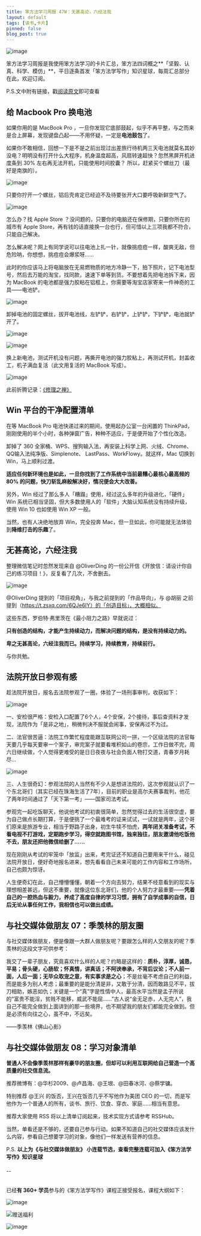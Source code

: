 ```yaml
---
title: 笨方法学习周报 47W：无甚高论，六经注我
layout: default
tags: [读书,卡片]
pinned: false
blog_post: true
---
```


![image](http://upload-images.jianshu.io/upload_images/32598-2fb3c2be55a17b78?imageMogr2/auto-orient/strip%7CimageView2/2/w/1240)

笨方法学习周报是我使用笨方法学习的卡片汇总，笨方法四词概之**「坚毅、认真、科学、模仿」**，平日逐条首发「笨方法学写作」知识星球，每周汇总部分在此，欢迎订阅。

P.S.文中附有链接，戳[阅读原文](https://www.jianshu.com/nb/25728012)即可查看

## 给 Macbook Pro 换电池

如果你用的是 MacBook Pro ，一旦你发现它底部鼓起，似乎不再平整，与之而来是合上屏幕，发现键盘凸起——不用怀疑，一定是**电池鼓包**了。

如果你不敢相信，回想一下是不是之前出现过出差旅行待机两三天电池就莫名其妙没电？明明没有打开什么大程序，机身温度超高，风扇转速超快？忽然黑屏开机进度条到 30% 左右再无法开机，只能使用时间胶囊？
所以，赶紧买个螺丝刀（最好是南旗的）。

![image](http://upload-images.jianshu.io/upload_images/32598-a49abe49fecdcb1b?imageMogr2/auto-orient/strip%7CimageView2/2/w/1240)

只要你拧开一个螺丝，铝后壳肯定已经迫不及待要张开大口要呼吸新鲜空气了。

![image](http://upload-images.jianshu.io/upload_images/32598-fa7c65bd2a6ac5e3?imageMogr2/auto-orient/strip%7CimageView2/2/w/1240)

怎么办？找 Apple Store ？没问题的，只要你的电脑还在保修期，只要你所在的城市有 Apple Store，再有钱的话直接换一台也行，但可惜以上三项我都不符合，只能自己解决。

怎么解决呢？网上有同学说可以往电池上扎一针，就像挑痘痘一样，酸爽无敌，但危险呐，你想想，挑痘痘会爆浆呀……

此时的你应该马上将电脑放在无易燃物质的地方冷静一下，拍下照片，记下电池型号，然后去万能的淘宝，找同款，速速下单等到货。不要想着先把电池拆下来，因为 MacBook 的电池都是强力胶粘在铝框上，你需要等淘宝店家寄来一件神奇的工具——电池铲。

![image](http://upload-images.jianshu.io/upload_images/32598-09aa55a4f39243f2?imageMogr2/auto-orient/strip%7CimageView2/2/w/1240)

卸掉电池的固定螺丝，拔开电池线，左铲铲，右铲铲，上铲铲，下铲铲，电池就铲开了。

![image](http://upload-images.jianshu.io/upload_images/32598-c463804638420bb9?imageMogr2/auto-orient/strip%7CimageView2/2/w/1240)

![image](http://upload-images.jianshu.io/upload_images/32598-4826b5de4085b333?imageMogr2/auto-orient/strip%7CimageView2/2/w/1240)

换上新电池，测试开机没有问题，再撕开电池的强力胶粘上，再测试开机，封盖收工，机子满血复活（此文用复活的 MacBook 写成）。

![image](http://upload-images.jianshu.io/upload_images/32598-e7644a9fee9689fe?imageMogr2/auto-orient/strip%7CimageView2/2/w/1240)

此前折腾记录：[《修理之禅》](https://mp.weixin.qq.com/s?__biz=MzA4MTQ0NDQxNg==&mid=2650639810&idx=1&sn=21d67fe11369c06cac03b1a9efccd312&chksm=879dc6edb0ea4ffbbe5aaef8c45b2f2fef86410bf20cfd0b11c26fdce9464113c8ef29585fe1&token=1280436188&lang=zh_CN#rd)



## Win 平台的干净配置清单

在等 MacBook Pro 电池快递过来的期间，使用起办公室一台闲置的 ThinkPad，刚刚使用的半个小时，各种弹窗广告，种种不适应，于是便开始了个性化改造。

卸掉了 360 全家桶、WPS、搜狗输入法，再安装上科学上网、火绒、Chrome、QQ输入法纯净版、Simplenote、 LastPass、WorkFlowy。就这样，Mac 切换到 Win，马上顺利过渡。

**适应任何新环境也是如此，一旦你找到了工作系统中当前最糟心最核心最高频的 80% 的问题，快刀斩乱麻般解决好，情况便会大大改善。**

另外，Win 经过了那么多人「糟蹋」使用，经过这么多年的升级进化，「硬件」Win 系统已相当坚固，但大多数使用人的「软件」大脑认知系统没有持续升级，使用 Win 10 也如使用 Win XP 一般。

当然，也有人决绝地放弃 Win，完全投奔 Mac，但一旦如此，你可能就无法体验到**降维打击的乐趣**了。

## 无甚高论，六经注我

整理微信笔记时忽然发现来自 @OliverDing 的一份公开信《开放信：请设计你自己的练习项目！》，反复看了几次，不舍删去。

![image](http://upload-images.jianshu.io/upload_images/32598-3efc890d3b0b06cc?imageMogr2/auto-orient/strip%7CimageView2/2/w/1240)

 @OliverDing 提到的「项目视角」，与我之前提到的「作品导向」，与 @胡丽 之前提到（https://t.zsxq.com/6QJe6IY）的「创造目标」，大概相似。
 
这些东西，罗伯特·弗里茨在《最小阻力之路》早就说过：

**只有创造的结构，才能产生持续动力，而解决问题的结构，是没有持续动力的。**

**卑之无甚高论，六经注我而已。持续学习，持续教育，持续前行。**

与你共勉。

## 法院开放日参观有感

趁法院开放日，报名去法院参观了一圈，体验了一场刑事审判，收获如下：

![image](http://upload-images.jianshu.io/upload_images/32598-579c4e8ea01e215f?imageMogr2/auto-orient/strip%7CimageView2/2/w/1240)

一、安检很严格：安检入口配置了6个人，4个安保，2个接待，事后查资料才发现，法院作为「是非之地」，稍微判决不服就会闹事，安保再过不为过。

二、法官很苦逼：法院工作繁忙程度能跟互联网公司一拼，一个区级法院的法官每天要几乎每天要审一个案子，审完案子就要看堆积如山的卷宗，工作日做不完，周六日继续做，个人觉得更难受的是日日夜夜与社会负面人物打交道，青春岁月耗尽…

![image](http://upload-images.jianshu.io/upload_images/32598-1cafcb19f6c2b992?imageMogr2/auto-orient/strip%7CimageView2/2/w/1240)

三、人生很奇幻：参观法院的人当然有不少人是想进法院的，这次参观就认识了一个东北哥们（其实已经在珠海生活了7年），目前的职业是高尔夫赛事裁判，他花了两年时间通过了「天下第一考」——国家司法考试。

参观完一起吃饭聊天，他说他考试的初衷很简单，忽然觉得过去的生活很空虚，要为自己做点长期打算，于是便挑了一个最难考的证来试试，一试就是两年，这个哥们原来是旅游专业，相当于野路子出身，初生牛犊不怕虎，**两年闭关准备考试，不看电视不打游戏，定期跑步学习，得空就跑图书馆，独来独往，朋友邀请他吃饭他不去，朋友还把他微信给删了……**

现在刚刚从考试的牢笼中「放监」出来，考完证还不知道自己要用来干什么，碰见法院开放日，便好奇地报名进来，想先看看自己未来可能的工作内容和工作场所，自己也颇为惊讶。

人生便奇幻在此，自己懵懵懂懂，朝着一个方向去努力，结果不经意看到的现实与理想相差甚远，但这不重要，就像这位东北哥们，他的个人努力才最重要——**凭着自己的一腔热血与毅力，养成了高度自律的学习习惯，拥有了自学成事的自信，日后无论从事任何工作，我相信也可以做出成绩。**

## 与社交媒体做朋友 07：季羡林的朋友圈

与社交媒体做朋友，便是像跟一大群人做朋友呢？要跟怎么样的人交朋友的呢？季羡林的这段文字可供参考：

我交了一辈子朋友，究竟喜欢什么样的人呢？约略是这样的：**质朴，淳厚，诚恳，平易；骨头硬，心肠软；怀真情，讲真话；不阿谀奉承，不背后议论；不人前一面，人后一面；无毕众取宠之意，有实事求是之心**；不是丝毫不考虑自己的利益，而是能多为别人考虑；最重要的是能分清是非，又敢于分清，因而敢路见不平，拔刀相助，嫉恶如仇；关键是一个“真”字是性情中人，最高水平当然是孟子所说的“富贵不能淫，贫贱不能移，威武不能屈……”古人说“金无足赤，人无完人”，我自己不能完全做到上面讲到的那一些境界，也不期望我的朋友们都能完全做到。但是必须有向往之心，虽不中，不远矣。

——季羡林《佛山心影》


## 与社交媒体做朋友 08：学习对象清单

**普通人不会像季羡林那样有豪华的朋友圈，但却可以利用互联网给自己营造一个高质量的社交信息流。**

推荐微博有：@华杉2009、@卢昌海、@王垠、@田春冰河、@蔡学镛。

特别推荐 @王兴 的饭否，王兴在饭否几乎不写他作为美团 CEO 的一切，而是写他作为一个普通人的所有，谈书、旅行、饮食、穿衣、家庭……相当有意思。

推荐大家使用 RSS 将以上清单订阅起来，技术实现方式请参考 RSSHub。

当然，单看还是不够的，还要自己参与行动。如果不知道自己的社交媒体应该发什么内容，参看自己想要学习的对象，像他们一样发送有营养的信息。

P.S. **以上为《与社交媒体做朋友》 小连载节选，查看完整连载可加入《笨方法学写作》知识星球**

######  --

已经**有 360+ 学员**参与的《笨方法学写作》课程正接受报名，课程大纲如下：

![image](http://upload-images.jianshu.io/upload_images/32598-80f71b3cc584c63d?imageMogr2/auto-orient/strip%7CimageView2/2/w/1240)

![赠送福利](http://upload-images.jianshu.io/upload_images/32598-5f4c2890dad4fd77?imageMogr2/auto-orient/strip%7CimageView2/2/w/1240)

![image](http://upload-images.jianshu.io/upload_images/32598-18bb89b09d3b01c7?imageMogr2/auto-orient/strip%7CimageView2/2/w/1240)

